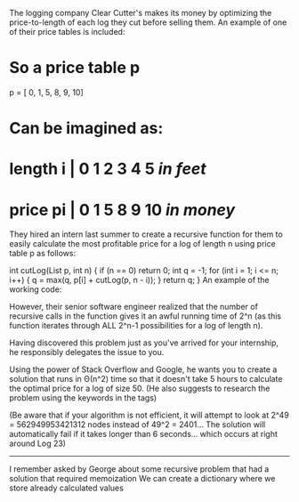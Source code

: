 The logging company Clear Cutter's makes its money by optimizing the price-to-length of each log they cut before selling them. An example of one of their price tables is included:

# So a price table p
p = [ 0,  1,  5,  8,  9, 10]

# Can be imagined as:
# length i | 0  1  2  3  4  5 *in feet*
# price pi | 0  1  5  8  9 10 *in money*
They hired an intern last summer to create a recursive function for them to easily calculate the most profitable price for a log of length n using price table p as follows:

int cutLog(List<int> p, int n) {
  if (n == 0) return 0;
  int q = -1;
  for (int i = 1; i <= n; i++) {
    q = max(q, p[i] + cutLog(p, n - i));
  }
  return q;
}
An example of the working code:

However, their senior software engineer realized that the number of recursive calls in the function gives it an awful running time of 2^n (as this function iterates through ALL 2^n-1 possibilities for a log of length n).

Having discovered this problem just as you've arrived for your internship, he responsibly delegates the issue to you.

Using the power of Stack Overflow and Google, he wants you to create a solution that runs in Θ(n^2) time so that it doesn't take 5 hours to calculate the optimal price for a log of size 50. (He also suggests to research the problem using the keywords in the tags)

(Be aware that if your algorithm is not efficient, it will attempt to look at 2^49 = 562949953421312 nodes instead of 49^2 = 2401... The solution will automatically fail if it takes longer than 6 seconds... which occurs at right around Log 23)

---
I remember asked by George about some recursive problem that had a solution that required memoization
We can create a dictionary where we store already calculated values